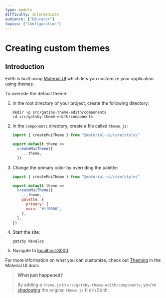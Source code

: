 ```yaml
---
type: module
difficulty: Intermediate
audience: ["Educator"]
topics: ["Configuration"]
---
```


# Creating custom themes

## Introduction

Edith is built using [Material UI](https://material-ui.com/) which lets you customize your application using _themes_.

To override the default theme:

1. In the root directory of your project, create the following directory:

   ```
   mkdir -p src/gatsby-theme-edith/components
   cd src/gatsby-theme-edith/components
   ```

1. In the `components` directory, create a file called `theme.js`:

   ```js:title=src/gatsby-theme-edith/components/theme.js
   import { createMuiTheme } from "@material-ui/core/styles"

   export default theme =>
     createMuiTheme({
       ...theme,
     })
   ```

1. Change the primary color by overriding the palette:

   ```js:title=src/gatsby-theme-edith/components/theme.js
   import { createMuiTheme } from "@material-ui/core/styles"

   export default theme =>
     createMuiTheme({
       ...theme,
       palette: {
         primary: {
         main: "#ff0000",
       },
     },
   })
   ```

1. Start the site:

   ```
   gatsby develop
   ```

1. Navigate to [localhost:8000](http://localhost:8000).

For more information on what you can customize, check out [Theming](https://material-ui.com/customization/theming/) in the Material UI docs.

> **What just happened?**
>
> By adding a `theme.js` in `src/gatsby-theme-edith/components`, you're [_shadowing_](https://www.gatsbyjs.org/docs/themes/shadowing/) the original `theme.js` file in Edith.
